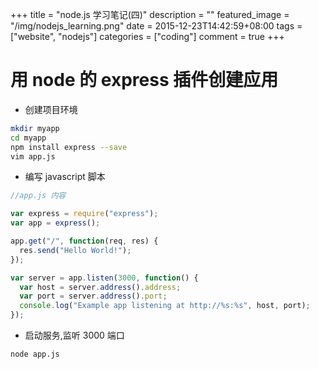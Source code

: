 +++
title = "node.js 学习笔记(四)"
description = ""
featured_image = "/img/nodejs_learning.png"
date = 2015-12-23T14:42:59+08:00
tags = ["website", "nodejs"]
categories = ["coding"]
comment = true
+++

# 用 node 的 express 插件创建应用

- 创建项目环境

```bash
mkdir myapp
cd myapp
npm install express --save
vim app.js
```

- 编写 javascript 脚本

```javascript
//app.js 内容

var express = require("express");
var app = express();

app.get("/", function(req, res) {
  res.send("Hello World!");
});

var server = app.listen(3000, function() {
  var host = server.address().address;
  var port = server.address().port;
  console.log("Example app listening at http://%s:%s", host, port);
});
```

- 启动服务,监听 3000 端口

```bash
node app.js
```
